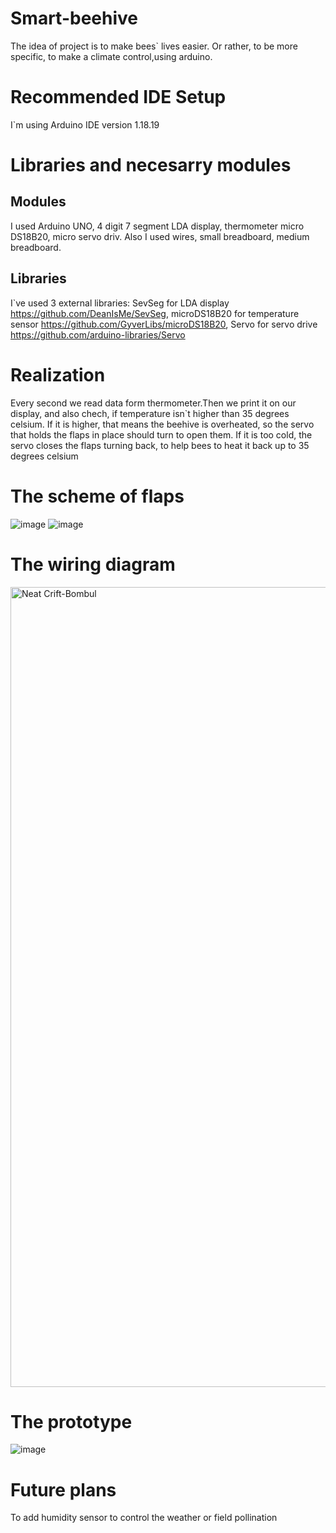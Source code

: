 # Smart-beehive
The idea of project is to make bees` lives easier. Or rather, to be more specific, to make a climate control,using arduino.

# Recommended IDE Setup
I`m using Arduino IDE version 1.18.19

# Libraries and necesarry modules
## Modules
I used Arduino UNO, 4 digit 7 segment LDA display, thermometer micro DS18B20, micro servo driv. Also I used wires, small breadboard, medium breadboard.
## Libraries
I`ve used 3 external libraries: SevSeg for LDA display https://github.com/DeanIsMe/SevSeg, microDS18B20 for temperature sensor https://github.com/GyverLibs/microDS18B20, Servo for servo drive https://github.com/arduino-libraries/Servo

# Realization

Every second we read data form thermometer.Then we print it on our display, and also chech, if temperature isn`t higher than 35 degrees celsium. If it is higher, that means the beehive is overheated, so the servo that holds the flaps in place should turn to open them. If it is too cold, the servo closes the flaps turning back, to help bees to heat it back up to 35 degrees celsium

# The scheme of flaps

![image](https://github.com/1mpalo/Smart-beehive/assets/148369119/628b38a5-370d-4fad-9523-4058a7e0d58b)
![image](https://github.com/1mpalo/Smart-beehive/assets/148369119/334cc4f4-2ca1-44fe-8d27-c0c6fd447f18)

# The wiring diagram

<img width="1280" alt="Neat Crift-Bombul" src="https://github.com/1mpalo/Smart-beehive/assets/148369119/c580285c-59eb-4dab-8a70-a42730ed84e2">

# The prototype

![image](https://github.com/1mpalo/Smart-beehive/assets/148369119/b4d58ef2-362a-4a84-a733-598fbf5e5eaa)


# Future plans

To add humidity sensor to control the weather or field pollination

